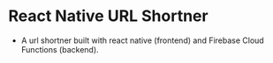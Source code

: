 # React Native URL Shortner

* A url shortner built with react native (frontend) and Firebase Cloud Functions (backend).
